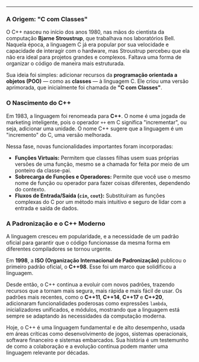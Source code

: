 ---

### **A Origem: "C com Classes"**

O C++ nasceu no início dos anos 1980, nas mãos do cientista da computação **Bjarne Stroustrup**, que trabalhava nos laboratórios Bell. Naquela época, a linguagem C já era popular por sua velocidade e capacidade de interagir com o hardware, mas Stroustrup percebeu que ela não era ideal para projetos grandes e complexos. Faltava uma forma de organizar o código de maneira mais estruturada.

Sua ideia foi simples: adicionar recursos da **programação orientada a objetos (POO)** — como as **classes** — à linguagem C. Ele criou uma versão aprimorada, que inicialmente foi chamada de **"C com Classes"**.

### **O Nascimento do C++**

Em 1983, a linguagem foi renomeada para **C++**. O nome é uma jogada de marketing inteligente, pois o operador `++` em C significa "incrementar", ou seja, adicionar uma unidade. O nome C++ sugere que a linguagem é um "incremento" do C, uma versão melhorada.

Nessa fase, novas funcionalidades importantes foram incorporadas:

* **Funções Virtuais:** Permitem que classes filhas usem suas próprias versões de uma função, mesmo se a chamada for feita por meio de um ponteiro da classe-pai.
* **Sobrecarga de Funções e Operadores:** Permite que você use o mesmo nome de função ou operador para fazer coisas diferentes, dependendo do contexto.
* **Fluxos de Entrada/Saída (`cin`, `cout`):** Substituíram as funções complexas do C por um método mais intuitivo e seguro de lidar com a entrada e saída de dados.

### **A Padronização e o C++ Moderno**

A linguagem cresceu em popularidade, e a necessidade de um padrão oficial para garantir que o código funcionasse da mesma forma em diferentes compiladores se tornou urgente.

Em **1998**, a **ISO (Organização Internacional de Padronização)** publicou o primeiro padrão oficial, o **C++98**. Esse foi um marco que solidificou a linguagem.

Desde então, o C++ continua a evoluir com novos padrões, trazendo recursos que a tornam mais segura, mais rápida e mais fácil de usar. Os padrões mais recentes, como o **C++11**, **C++14**, **C++17** e **C++20**, adicionaram funcionalidades poderosas como expressões `lambda`, inicializadores unificados, e módulos, mostrando que a linguagem está sempre se adaptando às necessidades da computação moderna.

Hoje, o C++ é uma linguagem fundamental e de alto desempenho, usada em áreas críticas como desenvolvimento de jogos, sistemas operacionais, software financeiro e sistemas embarcados. Sua história é um testemunho de como a colaboração e a evolução contínua podem manter uma linguagem relevante por décadas.
